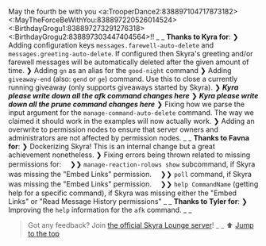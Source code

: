 May the fourth be with you <a:TrooperDance2:838897104717873182> <:MayTheForceBeWithYou:838897220526014524> <:BirthdayGrogu1:838897273291276318><:BirthdayGrogu2:838897303447404564>!!
_ _
**Thanks to Kyra for**:
❯ Adding configuration keys `messages.farewell-auto-delete` and `messages.greeting-auto-delete`. If configured then Skyra's greeting and/or farewell messages will be automatically deleted after the given amount of time.
❯ Adding `gn` as an alias for the `good-night` command
❯ Adding `giveaway-end` (also: `gend` or `ge`) command. Use this to close a currently running giveaway (only supports giveaways started by Skyra).
❯ _**Kyra please write down all the afk command changes here**_
❯ _**Kyra please write down all the prune command changes here**_
❯ Fixing how we parse the input argument for the `manage-command-auto-delete` command. The way we claimed it should work in the examples will now actually work.
❯ Adding an overwrite to permission nodes to ensure that server owners and administrators are not affected by permission nodes.
_ _
**Thanks to Favna for**:
❯ Dockerizing Skyra! This is an internal change but a great achievement nonetheless.
❯ Fixing errors being thrown related to missing permissions for:
　❯❯ `manage-reaction-rolows show` subcommand, if Skyra was missing the "Embed Links" permission.
　❯❯ `poll` command, if Skyra was missing the "Embed Links" permission.
　❯❯ `help CommandName` (getting help for a specific command), if Skyra was missing either the "Embed Links" or "Read Message History permissions"
_ _
**Thanks to Tyler for**:
❯ Improving the `help` information for the `afk` command.
_ _
> Got any feedback? Join [the official Skyra Lounge server](<https://join.skyra.pw>)!
_ _
⬆️ [Jump to the top](%JUMP_TO_TOP%)